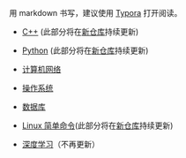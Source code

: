 用 markdown 书写，建议使用 [Typora](https://www.typora.io/) 打开阅读。

- [C++](./C-plus-plus/C++.md) (此部分将在[新仓库](https://github.com/jinbooooom/Programming-language-QA)持续更新)

- [Python]( ./Python/Python.md ) (此部分将在[新仓库](https://github.com/jinbooooom/Programming-language-QA)持续更新)

- [计算机网络]( ./computer_basic/network.md )

- [操作系统]( ./computer_basic/system.md )

- [数据库]( ./MySQL/mysql.md )

- [Linux 简单命令]( ./Linux/Linux.md )(此部分将在[新仓库](https://github.com/jinbooooom/linux)持续更新)

- [深度学习]( ./vision/DL/DL.md )（不再更新）